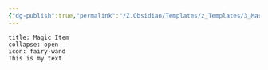 ```yaml
---
{"dg-publish":true,"permalink":"/Z.Obsidian/Templates/z_Templates/3_Markdown/Call Out Boxes (Admonition)/Call Out - Magic Item/"}
---
```


```ad-example
title: Magic Item
collapse: open
icon: fairy-wand
This is my text
```